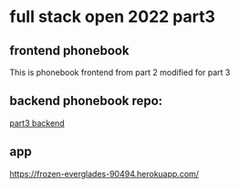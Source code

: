 # full stack open 2022 part3
## frontend phonebook
This is phonebook frontend from part 2 modified for part 3

## backend phonebook repo:
[part3 backend](https://github.com/typohydra/full-stack-open-2022-part3)

## app
https://frozen-everglades-90494.herokuapp.com/
